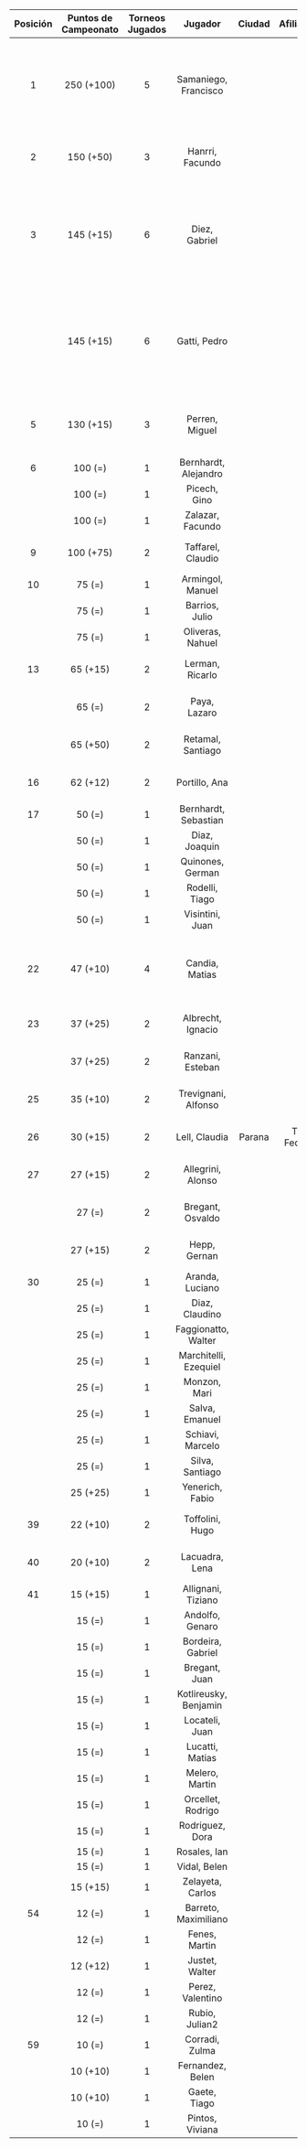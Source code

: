 |  Posición  |  Puntos de Campeonato  |  Torneos Jugados  |        Jugador        |  Ciudad  |  Afiliación  |                         Puntos sumados                          |
|:----------:|:----------------------:|:-----------------:|:---------------------:|:--------:|:------------:|:---------------------------------------------------------------:|
|     1      |       250 (+100)       |         5         | Samaniego, Francisco  |          |              |      100 (T07) + 75 (T04) + 25 (T06) + 25 (T05) + 25 (T03)      |
|     2      |       150 (+50)        |         3         |    Hanrri, Facundo    |          |              |                 50 (T07) + 50 (T05) + 50 (T04)                  |
|     3      |       145 (+15)        |         6         |     Diez, Gabriel     |          |              | 50 (T01) + 25 (T05) + 25 (T04) + 15 (T07) + 15 (T06) + 15 (T03) |
|            |       145 (+15)        |         6         |     Gatti, Pedro      |          |              | 50 (T05) + 25 (T04) + 25 (T01) + 15 (T07) + 15 (T06) + 15 (T03) |
|     5      |       130 (+15)        |         3         |    Perren, Miguel     |          |              |                 100 (T04) + 15 (T07) + 15 (T05)                 |
|     6      |        100 (=)         |         1         | Bernhardt, Alejandro  |          |              |                            100 (T01)                            |
|            |        100 (=)         |         1         |     Picech, Gino      |          |              |                            100 (T05)                            |
|            |        100 (=)         |         1         |   Zalazar, Facundo    |          |              |                            100 (T06)                            |
|     9      |       100 (+75)        |         2         |   Taffarel, Claudio   |          |              |                       75 (T07) + 25 (T06)                       |
|     10     |         75 (=)         |         1         |   Armingol, Manuel    |          |              |                            75 (T06)                             |
|            |         75 (=)         |         1         |    Barrios, Julio     |          |              |                            75 (T05)                             |
|            |         75 (=)         |         1         |   Oliveras, Nahuel    |          |              |                            75 (T01)                             |
|     13     |        65 (+15)        |         2         |    Lerman, Ricarlo    |          |              |                       50 (T06) + 15 (T07)                       |
|            |         65 (=)         |         2         |     Paya, Lazaro      |          |              |                       50 (T04) + 15 (T06)                       |
|            |        65 (+50)        |         2         |   Retamal, Santiago   |          |              |                       50 (T07) + 15 (T06)                       |
|     16     |        62 (+12)        |         2         |     Portillo, Ana     |          |              |                       50 (T03) + 12 (T07)                       |
|     17     |         50 (=)         |         1         | Bernhardt, Sebastian  |          |              |                            50 (T01)                             |
|            |         50 (=)         |         1         |     Diaz, Joaquin     |          |              |                            50 (T03)                             |
|            |         50 (=)         |         1         |   Quinones, German    |          |              |                            50 (T03)                             |
|            |         50 (=)         |         1         |    Rodelli, Tiago     |          |              |                            50 (T03)                             |
|            |         50 (=)         |         1         |    Visintini, Juan    |          |              |                            50 (T06)                             |
|     22     |        47 (+10)        |         4         |    Candia, Matias     |          |              |            15 (T03) + 12 (T06) + 10 (T07) + 10 (T04)            |
|     23     |        37 (+25)        |         2         |   Albrecht, Ignacio   |          |              |                       25 (T07) + 12 (T06)                       |
|            |        37 (+25)        |         2         |   Ranzani, Esteban    |          |              |                       25 (T07) + 12 (T06)                       |
|     25     |        35 (+10)        |         2         |  Trevignani, Alfonso  |          |              |                       25 (T06) + 10 (T07)                       |
|     26     |        30 (+15)        |         2         |     Lell, Claudia     |  Parana  | Tiro Federal |                       15 (T07) + 15 (T03)                       |
|     27     |        27 (+15)        |         2         |   Allegrini, Alonso   |          |              |                       15 (T07) + 12 (T06)                       |
|            |         27 (=)         |         2         |   Bregant, Osvaldo    |          |              |                       15 (T05) + 12 (T06)                       |
|            |        27 (+15)        |         2         |     Hepp, Gernan      |          |              |                       15 (T07) + 12 (T06)                       |
|     30     |         25 (=)         |         1         |    Aranda, Luciano    |          |              |                            25 (T06)                             |
|            |         25 (=)         |         1         |    Diaz, Claudino     |          |              |                            25 (T01)                             |
|            |         25 (=)         |         1         |  Faggionatto, Walter  |          |              |                            25 (T05)                             |
|            |         25 (=)         |         1         | Marchitelli, Ezequiel |          |              |                            25 (T03)                             |
|            |         25 (=)         |         1         |     Monzon, Mari      |          |              |                            25 (T01)                             |
|            |         25 (=)         |         1         |    Salva, Emanuel     |          |              |                            25 (T03)                             |
|            |         25 (=)         |         1         |   Schiavi, Marcelo    |          |              |                            25 (T03)                             |
|            |         25 (=)         |         1         |    Silva, Santiago    |          |              |                            25 (T05)                             |
|            |        25 (+25)        |         1         |    Yenerich, Fabio    |          |              |                            25 (T07)                             |
|     39     |        22 (+10)        |         2         |    Toffolini, Hugo    |          |              |                       12 (T06) + 10 (T07)                       |
|     40     |        20 (+10)        |         2         |    Lacuadra, Lena     |          |              |                       10 (T07) + 10 (T05)                       |
|     41     |        15 (+15)        |         1         |  Allignani, Tiziano   |          |              |                            15 (T07)                             |
|            |         15 (=)         |         1         |    Andolfo, Genaro    |          |              |                            15 (T05)                             |
|            |         15 (=)         |         1         |   Bordeira, Gabriel   |          |              |                            15 (T03)                             |
|            |         15 (=)         |         1         |     Bregant, Juan     |          |              |                            15 (T05)                             |
|            |         15 (=)         |         1         | Kotlireusky, Benjamin |          |              |                            15 (T05)                             |
|            |         15 (=)         |         1         |    Locateli, Juan     |          |              |                            15 (T06)                             |
|            |         15 (=)         |         1         |    Lucatti, Matias    |          |              |                            15 (T06)                             |
|            |         15 (=)         |         1         |    Melero, Martin     |          |              |                            15 (T06)                             |
|            |         15 (=)         |         1         |   Orcellet, Rodrigo   |          |              |                            15 (T05)                             |
|            |         15 (=)         |         1         |    Rodriguez, Dora    |          |              |                            15 (T03)                             |
|            |         15 (=)         |         1         |     Rosales, Ian      |          |              |                            15 (T06)                             |
|            |         15 (=)         |         1         |     Vidal, Belen      |          |              |                            15 (T03)                             |
|            |        15 (+15)        |         1         |   Zelayeta, Carlos    |          |              |                            15 (T07)                             |
|     54     |         12 (=)         |         1         | Barreto, Maximiliano  |          |              |                            12 (T06)                             |
|            |         12 (=)         |         1         |     Fenes, Martin     |          |              |                            12 (T06)                             |
|            |        12 (+12)        |         1         |    Justet, Walter     |          |              |                            12 (T07)                             |
|            |         12 (=)         |         1         |   Perez, Valentino    |          |              |                            12 (T06)                             |
|            |         12 (=)         |         1         |    Rubio, Julian2     |          |              |                            12 (T06)                             |
|     59     |         10 (=)         |         1         |    Corradi, Zulma     |          |              |                            10 (T05)                             |
|            |        10 (+10)        |         1         |   Fernandez, Belen    |          |              |                            10 (T07)                             |
|            |        10 (+10)        |         1         |     Gaete, Tiago      |          |              |                            10 (T07)                             |
|            |         10 (=)         |         1         |    Pintos, Viviana    |          |              |                            10 (T03)                             |